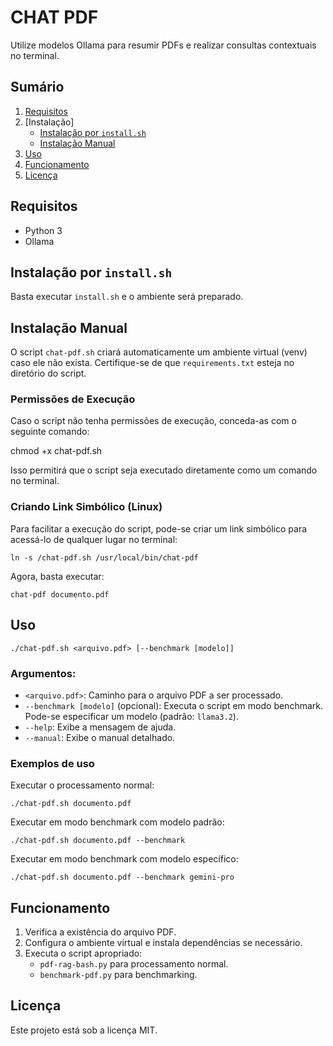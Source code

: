 # CHAT PDF

Utilize modelos Ollama para resumir PDFs e realizar consultas contextuais no terminal.


## **Sumário**

1. [Requisitos](#requisitos)
2. [Instalação]
   - [Instalação por `install.sh`](#instalação-por-installsh)
   - [Instalação Manual](#instalação-manual)
3. [Uso](#uso)
4. [Funcionamento](#funcionamento)
5. [Licença](#licença)


## **Requisitos**

- Python 3
- Ollama

## Instalação por `install.sh`

Basta executar `install.sh` e o ambiente será preparado.

## Instalação Manual

O script `chat-pdf.sh` criará automaticamente um ambiente virtual (venv) caso ele não exista. Certifique-se de que `requirements.txt` esteja no diretório do script.

### Permissões de Execução

Caso o script não tenha permissões de execução, conceda-as com o seguinte comando:

chmod +x chat-pdf.sh

Isso permitirá que o script seja executado diretamente como um comando no terminal.

### Criando Link Simbólico (Linux)

Para facilitar a execução do script, pode-se criar um link simbólico para acessá-lo de qualquer lugar no terminal:

```
ln -s /chat-pdf.sh /usr/local/bin/chat-pdf
```

Agora, basta executar:

```
chat-pdf documento.pdf
```

## Uso

```
./chat-pdf.sh <arquivo.pdf> [--benchmark [modelo]]
```

### Argumentos:

- `<arquivo.pdf>`: Caminho para o arquivo PDF a ser processado.
- `--benchmark [modelo]` (opcional): Executa o script em modo benchmark. Pode-se especificar um modelo (padrão: `llama3.2`).
- `--help`: Exibe a mensagem de ajuda.
- `--manual`: Exibe o manual detalhado.

### Exemplos de uso

Executar o processamento normal:

```
./chat-pdf.sh documento.pdf
```

Executar em modo benchmark com modelo padrão:

```
./chat-pdf.sh documento.pdf --benchmark
```

Executar em modo benchmark com modelo específico:

```
./chat-pdf.sh documento.pdf --benchmark gemini-pro
```

## Funcionamento

1. Verifica a existência do arquivo PDF.
2. Configura o ambiente virtual e instala dependências se necessário.
3. Executa o script apropriado:
   - `pdf-rag-bash.py` para processamento normal.
   - `benchmark-pdf.py` para benchmarking.

## Licença

Este projeto está sob a licença MIT.

